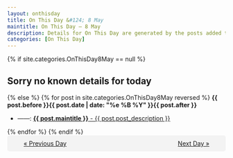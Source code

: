 ```yaml
---
layout: onthisday
title: On This Day &#124; 8 May
maintitle: On This Day — 8 May
description: Details for On This Day are generated by the posts added to the website so the content is subject to changes/updates over time.
categories: [On This Day]
---
```


{% if site.categories.OnThisDay8May == null %}
<h2>Sorry no known details for today</h2>
{% else %}
{% for post in site.categories.OnThisDay8May reversed %}
<strong>{{ post.before }}{{ post.date | date: "%e %B %Y" }}{{ post.after }}</strong>
<ul>
<li> ——: <a class="{{ post.class }}" href="{{ post.url }}"><strong>{{ post.maintitle }}</strong> - {{ post.post_description }}</a></li>
</ul>
{% endfor %}
{% endif %}
<br />
<div style="background-color: #f3f3f3; padding: 10px; border-radius: 5px; text-align: center; display: flex; justify-content: space-evenly;">
<a href="/onthisday/05/05-07">« Previous Day</a>
<span style="visibility:hidden;">[ Visit Leap Year February 29 ]</span>
<a href="/onthisday/05/05-09">Next Day »</a>
</div>
